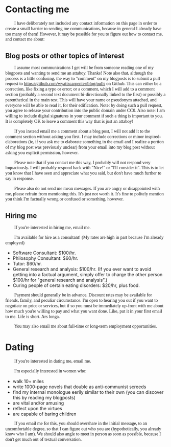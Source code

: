 # Contacting me

<style> p { text-indent: 2em; font-family: garamond, georgia, times, serif, monospace; line-height: 1.2; } /* This line is merely to style the page correctly in systems that respect such styling; it has no semantic meaning otherwise. */ </style>

I have deliberately not included any contact information on this page in order to create a small barrier to sending me communications, because in general I already have too many of them! However, it may be possible for you to figure out how to contact me, and contact me about:

## Blog posts or other topics of interest

I assume most communications I get will be from someone reading one of my blogposts and wanting to send me an attaboy. Thanks! Note also that, although the process is a little confusing, the way to "comment" on my blogposts is to submit a pull request to https://github.com/wyattscarpenter/blog/pulls on Github. This can either be a correction, like fixing a typo or error; or a comment, which I will add to a comment section (probably a second text document bi-directionally linked to the first) or possibly a parenthetical in the main text. This will have your name or pseudonym attached, and everyone will be able to read it, for their edification. Note: by doing such a pull request, you agree to release your contribution into the public domain under CC0. Also note: I am willing to include digital signatures in your comment if such a thing is important to you. It is completely OK to leave a comment this way that is just an attaboy!

If you instead email me a comment about a blog post, I will not add it to the comment section without asking you first. I may include corrections or minor inspired-elaborations (ie, if you ask me to elaborate something in the email and I realize a portion of my blog post was previously unclear) from your email into my blog post without asking you explicit permission, however.

Please note that if you contact me this way, I probably will not respond very loquaciously. I will probably respond back with "Nice!" or "I'll consider it". This is to let you know that I have seen and appreciate what you said, but don't have much further to say in response.

Please also do not send me mean messages. If you are angry or disappointed with me, please refrain from mentioning this. It's just not worth it. It's fine to politely mention you think I'm factually wrong or confused or something, however.

## Hiring me

If you're interested in hiring me, email me.

I'm available for hire as a consultant! (My rates are high in part because I'm already employed)

- Software Consultant: $100/hr.
- Philosophy Consultant: $60/hr.
- Tutor: $60/hr.
- General research and analysis: $100/hr. (If you ever want to avoid getting into a factual argument, simply offer to charge the other person $100/hr for "general research and analysis".)
- Curing people of certain eating disorders: $20/hr, plus food.

Payment should generally be in advance. Discount rates may be available for friends, family, and peculiar circumstance. I'm open to hearing you out if you want to negotiate on price or services, but if so you must be immediately up-front with me about how much you're willing to pay and what you want done. Like, put it in your first email to me. Life is short. Ars longa.

You may also email me about full-time or long-term employment opportunities.

# Dating

If you're interested in dating me, email me.

I'm especially interested in women who:

- walk 10+ miles
- write 1000-page novels that double as anti-communist screeds
- find my internal monologue eerily similar to their own (you can discover this by reading my blogposts)
- are vital and/or amusing
- reflect upon the virtues
- are capable of baring children

If you email me for this, you should overshare in the initial message, to an uncomfortable degree, so that I can figure out who you are (hypothetically, you already know who I am). We should also angle to meet in person as soon as possible, because I don't get much out of textual conversation.
